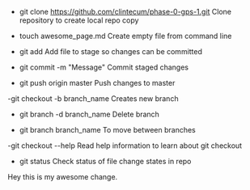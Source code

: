   - git clone https://github.com/clintecum/phase-0-gps-1.git
Clone repository to create local repo copy

  - touch awesome_page.md
  Create empty file from command line

  - git add <FILE>
Add file to stage so changes can be committed

  - git commit -m "Message"
  Commit staged changes

  - git push origin master
  Push changes to master

  -git checkout -b branch_name
  Creates new branch

  - git branch -d branch_name
  Delete branch

  - git branch branch_name
  To move between branches

  -git checkout --help
  Read help information to learn about git checkout

  - git status
  Check status of file change states in repo

  Hey this is my awesome change. 